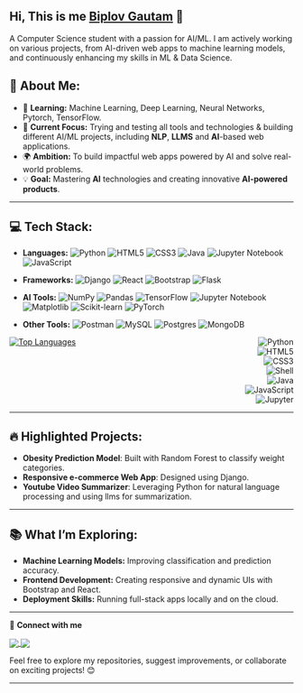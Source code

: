
<h2> Hi, This is me <a href="https://biplovgautam.com.np/" target="_blank">Biplov Gautam</a> 👋</h2>
A Computer Science student with a passion for AI/ML. I am actively working on various projects, from AI-driven web apps to machine learning models, and continuously enhancing my skills in ML & Data Science.


## 🌟 About Me:
- 🧠 **Learning:** Machine Learning, Deep Learning, Neural Networks, Pytorch, TensorFlow.
- 🤖 **Current Focus:** Trying and testing all tools and technologies & building different AI/ML projects, including **NLP**, **LLMS** and **AI**-based web applications.
- 🌍 **Ambition:** To build impactful web apps powered by AI and solve real-world problems.
- 💡 **Goal:** Mastering **AI** technologies and creating innovative **AI-powered products**.

---

## 💻 Tech Stack:
- **Languages:** ![Python](https://img.shields.io/badge/python-%2314354C.svg?style=for-the-badge&logo=python&logoColor=white)
 ![HTML5](https://img.shields.io/badge/html5-%23E34F26.svg?style=for-the-badge&logo=html5&logoColor=white)
![CSS3](https://img.shields.io/badge/css3-%231572B6.svg?style=for-the-badge&logo=css3&logoColor=white)
![Java](https://img.shields.io/badge/java-%23ED8B00.svg?style=for-the-badge&logo=java&logoColor=white)
![Jupyter Notebook](https://img.shields.io/badge/jupyter-%23F37626.svg?style=for-the-badge&logo=jupyter&logoColor=white)
![JavaScript](https://img.shields.io/badge/javascript-%23323330.svg?style=for-the-badge&logo=javascript&logoColor=%23F7DF1E)
- **Frameworks:** ![Django](https://img.shields.io/badge/django-%23092E20.svg?style=for-the-badge&logo=django&logoColor=white)
![React](https://img.shields.io/badge/react-%2320232a.svg?style=for-the-badge&logo=react&logoColor=%2361DAFB)
![Bootstrap](https://img.shields.io/badge/bootstrap-%23563D7C.svg?style=for-the-badge&logo=bootstrap&logoColor=white)
![Flask](https://img.shields.io/badge/flask-%23000000.svg?style=for-the-badge&logo=flask&logoColor=white)

- **AI Tools:** ![NumPy](https://img.shields.io/badge/numpy-%23013243.svg?style=for-the-badge&logo=numpy&logoColor=white)
![Pandas](https://img.shields.io/badge/pandas-%23150458.svg?style=for-the-badge&logo=pandas&logoColor=white)
![TensorFlow](https://img.shields.io/badge/tensorflow-%23FF6F00.svg?style=for-the-badge&logo=tensorflow&logoColor=white)
![Jupyter Notebook](https://img.shields.io/badge/jupyter-%23F37626.svg?style=for-the-badge&logo=jupyter&logoColor=white)
![Matplotlib](https://img.shields.io/badge/matplotlib-%23EE4C2C.svg?style=for-the-badge&logo=matplotlib&logoColor=white)
![Scikit-learn](https://img.shields.io/badge/scikit_learn-%23F7931E.svg?style=for-the-badge&logo=scikit-learn&logoColor=white)
![PyTorch](https://img.shields.io/badge/pytorch-%23EE4C2C.svg?style=for-the-badge&logo=pytorch&logoColor=white)


- **Other Tools:** ![Postman](https://img.shields.io/badge/postman-%23FF6C37.svg?style=for-the-badge&logo=postman&logoColor=white) 
![MySQL](https://img.shields.io/badge/mysql-%2300000f.svg?style=for-the-badge&logo=mysql&logoColor=white)
![Postgres](https://img.shields.io/badge/postgres-%23316192.svg?style=for-the-badge&logo=postgresql&logoColor=white) 
![MongoDB](https://img.shields.io/badge/MongoDB-%234ea94b.svg?style=for-the-badge&logo=mongodb&logoColor=white)

<div style="display: flex; justify-content: space-between; width: 100%;">

  <!-- Left side: Top Languages card -->
  <a href="https://github.com/anuraghazra/github-readme-stats">
    <img src="https://github-readme-stats.vercel.app/api/top-langs/?username=biplovgautam&layout=compact&theme=radical&card_width=400" alt="Top Languages">
  </a>

  <!-- Right side: Language badges -->
  <div style="display: flex; flex-direction: column; align-items: flex-end; margin-left: 20px;">
    <img src="https://img.shields.io/badge/python-%2314354C.svg?style=for-the-badge&logo=python&logoColor=white" alt="Python">
    <img src="https://img.shields.io/badge/html5-%23E34F26.svg?style=for-the-badge&logo=html5&logoColor=white" alt="HTML5">
    <img src="https://img.shields.io/badge/css3-%231572B6.svg?style=for-the-badge&logo=css3&logoColor=white" alt="CSS3">
    <img src="https://img.shields.io/badge/shell-%23121011.svg?style=for-the-badge&logo=gnubash&logoColor=white" alt="Shell">
    <img src="https://img.shields.io/badge/java-%23ED8B00.svg?style=for-the-badge&logo=java&logoColor=white" alt="Java">
    <img src="https://img.shields.io/badge/javascript-%23323330.svg?style=for-the-badge&logo=javascript&logoColor=%23F7DF1E" alt="JavaScript">
    <img src="https://img.shields.io/badge/jupyter-%23F37626.svg?style=for-the-badge&logo=jupyter&logoColor=white" alt="Jupyter">
  </div>

</div>




---

## 🔥 Highlighted Projects:
- **Obesity Prediction Model**: Built with Random Forest to classify weight categories.  
- **Responsive e-commerce Web App**: Designed using Django.  
- **Youtube Video Summarizer**: Leveraging Python for natural language processing and using llms for summarization.  

---

## 📚 What I’m Exploring:
- **Machine Learning Models:** Improving classification and prediction accuracy.  
- **Frontend Development:** Creating responsive and dynamic UIs with Bootstrap and React.  
- **Deployment Skills:** Running full-stack apps locally and on the cloud.  

---


🔗 **Connect with me**

<p align="left">
    <a href="https://www.linkedin.com/in/biplovgautam" target="_blank">
      <img align="center" src="https://img.shields.io/badge/linkedin-%230077B5.svg?style=for-the-badge&logo=linkedin&logoColor=white"/>
    </a>
    <a href="https://medium.com/@madhavbiplov" target="_blank">
      <img align="center" src="https://img.shields.io/badge/medium-%23FFFFFF.svg?style=for-the-badge&logo=medium&logoColor=%23212121"/>
    </a>
</p>

Feel free to explore my repositories, suggest improvements, or collaborate on exciting projects! 😊  



---

<!--
**biplovgautam/biplovgautam** is a ✨ _special_ ✨ repository because its `README.md` (this file) appears on your GitHub profile.

Here are some ideas to get you started:

- 🔭 I’m currently working on ...
- 🌱 I’m currently learning ...
- 👯 I’m looking to collaborate on ...
- 🤔 I’m looking for help with ...
- 💬 Ask me about ...
- 📫 How to reach me: ...
- 😄 Pronouns: ...
- ⚡ Fun fact: ...
-->
